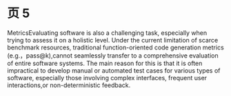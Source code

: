 # 页 5
MetricsEvaluating software is also a challenging task, especially when trying to assess it on a holistic level. Under the current limitation of scarce benchmark resources, traditional function-oriented code generation metrics (e.g.，pass@k),cannot seamlessly transfer to a comprehensive evaluation of entire software systems. The main reason for this is that it is often impractical to develop manual or automated test cases for various types of software, especially those involving complex interfaces, frequent user interactions,or non-deterministic feedback.